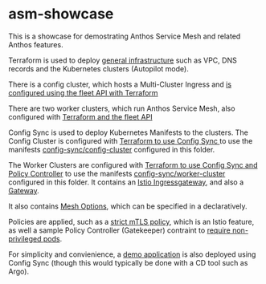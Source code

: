 # asm-showcase
This is a showcase for demostrating Anthos Service Mesh and related Anthos features.

Terraform is used to deploy [general infrastructure](infra/main.tf) such as VPC, DNS records and the Kubernetes clusters (Autopilot mode).

There is a config cluster, which hosts a Multi-Cluster Ingress and [is configured using the fleet API with Terraform](infra/modules/config-cluster/fleet.tf)

There are two worker clusters, which run Anthos Service Mesh, also configured with [Terraform and the fleet API](infra/modules/worker-cluster/asm.tf)

Config Sync is used to deploy Kubernetes Manifests to the clusters. 
The Config Cluster is configured with [Terraform to use Config Sync ](infra/modules/config-cluster/acm.tf) to use the manifests [config-sync/config-cluster](config-sync/config-cluster) configured in this folder. 

The Worker Clusters are configured with [Terraform to use Config Sync and Policy Controller](infra/modules/worker-cluster/acm.tf) to use the manifests [config-sync/worker-cluster](config-sync/worker-cluster) configured in this folder. It contains an [Istio Ingressgateway](config-sync/worker-cluster/ingress-gateway.yaml), and also a [Gateway](config-sync/worker-cluster/gateway.yaml).

It also contains [Mesh Options](config-sync/worker-cluster/mesh-options.yaml), which can be specified in a declaratively.

Policies are applied, such as a [strict mTLS policy](config-sync/worker-cluster/mtls.yaml), which is an Istio feature, as well a sample Policy Controller (Gatekeeper) contraint to [require non-privileged pods](config-sync/worker-cluster/no-priviliged-pod-constraint.yaml).

For simplicity and convienience, a  [demo application](config-sync/worker-cluster/online-boutique.yaml) is also deployed using Config Sync (though this would typically be done with a CD tool such as Argo).